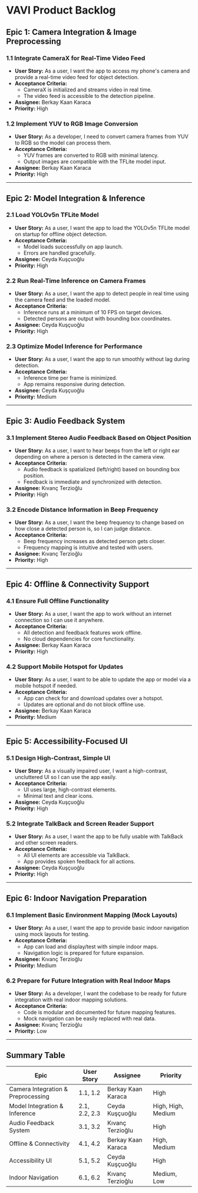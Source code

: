 # VAVI Product Backlog

## Epic 1: Camera Integration & Image Preprocessing

### 1.1 Integrate CameraX for Real-Time Video Feed
- **User Story:** As a user, I want the app to access my phone's camera and provide a real-time video feed for object detection.
- **Acceptance Criteria:**
  - CameraX is initialized and streams video in real time.
  - The video feed is accessible to the detection pipeline.
- **Assignee:** Berkay Kaan Karaca
- **Priority:** High

### 1.2 Implement YUV to RGB Image Conversion
- **User Story:** As a developer, I need to convert camera frames from YUV to RGB so the model can process them.
- **Acceptance Criteria:**
  - YUV frames are converted to RGB with minimal latency.
  - Output images are compatible with the TFLite model input.
- **Assignee:** Berkay Kaan Karaca
- **Priority:** High

---

## Epic 2: Model Integration & Inference

### 2.1 Load YOLOv5n TFLite Model
- **User Story:** As a user, I want the app to load the YOLOv5n TFLite model on startup for offline object detection.
- **Acceptance Criteria:**
  - Model loads successfully on app launch.
  - Errors are handled gracefully.
- **Assignee:** Ceyda Kuşçuoğlu
- **Priority:** High

### 2.2 Run Real-Time Inference on Camera Frames
- **User Story:** As a user, I want the app to detect people in real time using the camera feed and the loaded model.
- **Acceptance Criteria:**
  - Inference runs at a minimum of 10 FPS on target devices.
  - Detected persons are output with bounding box coordinates.
- **Assignee:** Ceyda Kuşçuoğlu
- **Priority:** High

### 2.3 Optimize Model Inference for Performance
- **User Story:** As a user, I want the app to run smoothly without lag during detection.
- **Acceptance Criteria:**
  - Inference time per frame is minimized.
  - App remains responsive during detection.
- **Assignee:** Ceyda Kuşçuoğlu
- **Priority:** Medium

---

## Epic 3: Audio Feedback System

### 3.1 Implement Stereo Audio Feedback Based on Object Position
- **User Story:** As a user, I want to hear beeps from the left or right ear depending on where a person is detected in the camera view.
- **Acceptance Criteria:**
  - Audio feedback is spatialized (left/right) based on bounding box position.
  - Feedback is immediate and synchronized with detection.
- **Assignee:** Kıvanç Terzioğlu
- **Priority:** High

### 3.2 Encode Distance Information in Beep Frequency
- **User Story:** As a user, I want the beep frequency to change based on how close a detected person is, so I can judge distance.
- **Acceptance Criteria:**
  - Beep frequency increases as detected person gets closer.
  - Frequency mapping is intuitive and tested with users.
- **Assignee:** Kıvanç Terzioğlu
- **Priority:** High

---

## Epic 4: Offline & Connectivity Support

### 4.1 Ensure Full Offline Functionality
- **User Story:** As a user, I want the app to work without an internet connection so I can use it anywhere.
- **Acceptance Criteria:**
  - All detection and feedback features work offline.
  - No cloud dependencies for core functionality.
- **Assignee:** Berkay Kaan Karaca
- **Priority:** High

### 4.2 Support Mobile Hotspot for Updates
- **User Story:** As a user, I want to be able to update the app or model via a mobile hotspot if needed.
- **Acceptance Criteria:**
  - App can check for and download updates over a hotspot.
  - Updates are optional and do not block offline use.
- **Assignee:** Berkay Kaan Karaca
- **Priority:** Medium

---

## Epic 5: Accessibility-Focused UI

### 5.1 Design High-Contrast, Simple UI
- **User Story:** As a visually impaired user, I want a high-contrast, uncluttered UI so I can use the app easily.
- **Acceptance Criteria:**
  - UI uses large, high-contrast elements.
  - Minimal text and clear icons.
- **Assignee:** Ceyda Kuşçuoğlu
- **Priority:** High

### 5.2 Integrate TalkBack and Screen Reader Support
- **User Story:** As a user, I want the app to be fully usable with TalkBack and other screen readers.
- **Acceptance Criteria:**
  - All UI elements are accessible via TalkBack.
  - App provides spoken feedback for all actions.
- **Assignee:** Ceyda Kuşçuoğlu
- **Priority:** High

---

## Epic 6: Indoor Navigation Preparation

### 6.1 Implement Basic Environment Mapping (Mock Layouts)
- **User Story:** As a user, I want the app to provide basic indoor navigation using mock layouts for testing.
- **Acceptance Criteria:**
  - App can load and display/test with simple indoor maps.
  - Navigation logic is prepared for future expansion.
- **Assignee:** Kıvanç Terzioğlu
- **Priority:** Medium

### 6.2 Prepare for Future Integration with Real Indoor Maps
- **User Story:** As a developer, I want the codebase to be ready for future integration with real indoor mapping solutions.
- **Acceptance Criteria:**
  - Code is modular and documented for future mapping features.
  - Mock navigation can be easily replaced with real data.
- **Assignee:** Kıvanç Terzioğlu
- **Priority:** Low

---

## Summary Table

| Epic | User Story | Assignee | Priority |
|------|------------|----------|----------|
| Camera Integration & Preprocessing | 1.1, 1.2 | Berkay Kaan Karaca | High |
| Model Integration & Inference | 2.1, 2.2, 2.3 | Ceyda Kuşçuoğlu | High, High, Medium |
| Audio Feedback System | 3.1, 3.2 | Kıvanç Terzioğlu | High |
| Offline & Connectivity | 4.1, 4.2 | Berkay Kaan Karaca | High, Medium |
| Accessibility UI | 5.1, 5.2 | Ceyda Kuşçuoğlu | High |
| Indoor Navigation | 6.1, 6.2 | Kıvanç Terzioğlu | Medium, Low | 